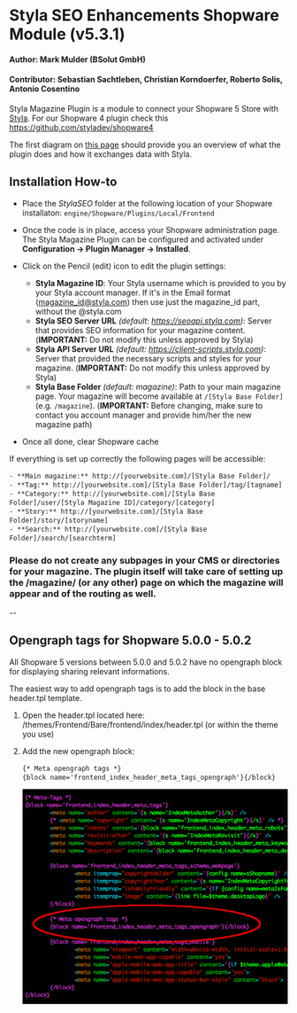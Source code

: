 # Styla SEO Enhancements Shopware Module (v5.3.1)
#### Author: Mark Mulder (BSolut GmbH)
#### Contributor: Sebastian Sachtleben, Christian Korndoerfer, Roberto Solís, Antonio Cosentino

Styla Magazine Plugin is a module to connect your Shopware 5 Store with [Styla](http://www.styla.com/). For our Shopware 4 plugin check this https://github.com/styladev/shopware4

The first diagram on [this page](https://styladocs.atlassian.net/wiki/spaces/CO/pages/9961481/Technical+Integration) should provide you an overview of what the plugin does and how it exchanges data with Styla. 


## Installation How-to

- Place the *StylaSEO* folder at the following location of your Shopware installaton: `engine/Shopware/Plugins/Local/Frontend`

- Once the code is in place, access your Shopware administration page. The Styla Magazine Plugin can be configured and activated under **Configuration -> Plugin Manager -> Installed**.

- Click on the Pencil (edit) icon to edit the plugin settings:
    - **Styla Magazine ID**: Your Styla username which is provided to you by your Styla account manager. If it's in the Email format (magazine_id@styla.com) then use just the magazine_id part, without the @styla.com
    - **Styla SEO Server URL** _(default: https://seoapi.styla.com)_: Server that provides SEO information for your magazine content. (**IMPORTANT:** Do not modify this unless approved by Styla)
    - **Styla API Server URL** _(default: https://client-scripts.styla.com)_: Server that provided the necessary scripts and styles for your magazine. (**IMPORTANT:** Do not modify this unless approved by Styla)
    - **Styla Base Folder** _(default: magazine)_: Path to your main magazine page. Your magazine will become available at `/[Styla Base Folder]` (e.g. `/magazine`). (**IMPORTANT:** Before changing, make sure to contact you account manager and provide him/her the new magazine path)
- Once all done, clear Shopware cache

If everything is set up correctly the following pages will be accessible:

    - **Main magazine:** http://[yourwebsite.com]/[Styla Base Folder]/
    - **Tag:** http://[yourwebsite.com]/[Styla Base Folder]/tag/[tagname]
    - **Category:** http://[yourwebsite.com]/[Styla Base Folder]/user/[Styla Magazine ID]/category/[category]
    - **Story:** http://[yourwebsite.com]/[Styla Base Folder]/story/[storyname]
    - **Search:** http://[yourwebsite.com]/[Styla Base Folder]/search/[searchterm]


### Please do not create any subpages in your CMS or directories for your magazine. The plugin itself will take care of setting up the /magazine/ (or any other) page on which the magazine will appear and of the routing as well. 

--

## Opengraph tags for Shopware 5.0.0 - 5.0.2

All Shopware 5 versions between 5.0.0 and 5.0.2 have no opengraph block for displaying sharing relevant informations.

The easiest way to add opengraph tags is to add the block in the base header.tpl template.

1. Open the header.tpl located here: /themes/Frontend/Bare/frontend/index/header.tpl (or within the theme you use)

2. Add the new opengraph block:

    ```
    {* Meta opengraph tags *}
    {block name='frontend_index_header_meta_tags_opengraph'}{/block}
    ```

    ![Add opengraph tags block](/readme/readme_meta_tags_opengraph.png)
